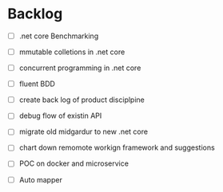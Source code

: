 # Backlog

- [ ] .net core Benchmarking 
- [ ] mmutable colletions  in .net  core 
- [ ] concurrent programming in .net core
- [ ] fluent BDD
- [ ] create back log of product disciplpine 
- [ ] debug flow of existin API 
- [ ] migrate old midgardur to new .net core 
- [ ] chart down remomote workign framework and suggestions 
- [ ] POC on  docker and  microservice 
- [ ] Auto mapper 

